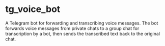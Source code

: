 # tg_voice_bot
A Telegram bot for forwarding and transcribing voice messages. The bot forwards voice messages from private chats to a group chat for transcription by a bot, then sends the transcribed text back to the original chat.
